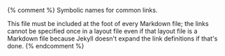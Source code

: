 {% comment %}
Symbolic names for common links.

This file must be included at the foot of every Markdown file; the
links cannot be specified once in a layout file even if that layout
file is a Markdown file because Jekyll doesn't expand the link
definitions if that's done.
{% endcomment %}

[covenant]: https://www.contributor-covenant.org
[cra]: https://makingeducationfun.wordpress.com/2012/04/29/concrete-representational-abstract-cra/
[cs-principles-pd]: http://www.pd4cs.org/
[cs-teaching-tips]: http://csteachingtips.org/
[cs-unplugged]: https://csunplugged.org/en/

[deming-manufacturing]: https://en.wikipedia.org/wiki/W._Edwards_Deming
[design-patterns]: https://en.wikipedia.org/wiki/Software_design_pattern
[doxtdator-jobs]: http://www.longviewoneducation.org/field-guide-jobs-dont-exist-yet/
[dreyfus-model]: https://en.wikipedia.org/wiki/Dreyfus_model_of_skill_acquisition
[dunning-kruger]: https://en.wikipedia.org/wiki/Dunning%E2%80%93Kruger_effect
[dynarski-who-needs-help]: https://www.nytimes.com/2018/01/19/business/online-courses-are-harming-the-students-who-need-the-most-help.html

[etherpad]: http://etherpad.org

[faculty-adopt-teaching-methods]: https://www.insidehighered.com/news/2017/07/06/anthropologist-studies-why-professors-dont-adopt-innovative-teaching-methods
[famous-five]: https://en.wikipedia.org/wiki/The_Famous_Five_Canada
[four-stages]: https://en.wikipedia.org/wiki/Four_stages_of_competence
[franklin-effect]: https://en.wikipedia.org/wiki/Ben_Franklin_effect
[frontier-college]: https://www.frontiercollege.ca/

[github]: http://github.com
[good-teacher-effects]: http://educationnext.org/in-schools-teacher-quality-matters-most-coleman/
[google-docs]: http://docs.google.com
[google-hangouts]: http://hangouts.google.com
[guzdial-blog]: http://computinged.wordpress.com
[guzdial-myths]: https://cacm.acm.org/blogs/blog-cacm/189498-top-10-myths-about-teaching-computer-science/fulltext
[guzdial-reasons-to-learn]: https://computinged.wordpress.com/2017/10/18/why-should-we-teach-programming-hint-its-not-to-learn-problem-solving/

[icer]: https://icer.hosting.acm.org
[inessential-weirdness-open-source]: https://www.harihareswara.net/sumana/2016/05/21/0
[inessential-weirdness]: http://www.classmatters.org/2006_07/its-not-them.php
[irc]: https://en.wikipedia.org/wiki/Internet_Relay_Chat
[iticse]: http://iticse.acm.org/

[jupyter]: http://jupyter.org/

[ko-papert]: https://medium.com/bits-and-behavior/mindstorms-what-did-papert-argue-and-what-does-it-mean-for-learning-and-education-c8324b58aca4

[learning-modalities]: https://en.wikipedia.org/wiki/Learning_styles#Learning_modalities
[learning-pyramid]: https://www.worklearning.com/2015/01/05/mythical-retention-data-the-corrupted-cone/
[learning-scientists-downloads]: http://www.learningscientists.org/downloadable-materials
[learning-scientists-experiment]: http://www.learningscientists.org/blog/2017/7/28-1
[learning-scientists]: http://www.learningscientists.org/
[learning-theories]: http://www.learning-theories.com/
[loupe]: http://latentflip.com/loupe/

[mayer-reasons]: http://blog.mrmeyer.com/2016/why-secondary-teachers-dont-want-a-github-for-lesson-plans/
[moodle]: http://moodle.org
[mousepose]: https://boinx.com/mousepose/overview/
[moz-guidelines]: https://moz.com/learn/seo/on-page-factors

[noaa-disruptive]: https://coast.noaa.gov/ddb/story_html5.html
[nonprofit-ready]: https://www.nonprofitready.org/
[not-even-wrong]: https://en.wikipedia.org/wiki/Not_even_wrong

[open-source-guides]: https://opensource.guide/
[orwell-why]: http://www.resort.com/~prime8/Orwell/whywrite.html

[parcel]: https://parceljs.org/
[partanen-finland-schools]: https://www.theatlantic.com/national/archive/2011/12/what-americans-keep-ignoring-about-finlands-school-success/250564/
[pep-8]: https://www.python.org/dev/peps/pep-0008/
[personalized-learning-improvements]: https://www.rand.org/pubs/research_briefs/RB9994.html
[phone-numbers]: https://www.quora.com/Why-did-Bell-Labs-create-phone-numbers-of-7-digits-10-digits-Is-there-a-reason-that-dashes-and-brackets-are-used
[primm]: http://blogs.kcl.ac.uk/cser/2017/09/01/primm-a-structured-approach-to-teaching-programming/
[producing-oss]: http://producingoss.com/

[quora]: http://www.quora.com

[sakai]: https://www.sakaiproject.org/
[self-determination-theory]: https://en.wikipedia.org/wiki/Self-determination_theory
[sigcse]: http://sigcse.org/
[slack]: http://slack.com
[stack-overflow]: https://stackoverflow.com/
[stencila]: http://stenci.la/
[stride]: https://www.greenfoot.org/frames/
[swc-shell-novice]: http://swcarpentry.github.io/shell-novice/
[swc]: http://software-carpentry.org

[t3]: http://teachtogether.tech
[tdd]: https://en.wikipedia.org/wiki/Test-driven_development
[ten-thousand-hours]: http://www.goodlifeproject.com/podcast/anders-ericsson/
[tierney-twitter]: https://twitter.com/figuralities/status/987330064571387906
[troy-meetings]: https://chelseatroy.com/2018/03/29/why-do-remote-meetings-suck-so-much/

[unglue-versions]: https://unglue.it/work/313918/

[variable-roles]: http://saja.kapsi.fi/var_roles/
[vega-lite]: http://vega.github.io/
[video-bad-teaching]: https://www.youtube.com/watch?v=-ApVt04rB4U
[video-live-coding-bad]: https://youtu.be/bXxBeNkKmJE
[video-live-coding-good]: https://youtu.be/SkPmwe_WjeY
[video-pair-programming]: https://www.youtube.com/watch?v=vgkahOzFH2Q
[video-peer-instruction]: https://www.youtube.com/watch?v=2LbuoxAy56o
[video-screencast-bad]: https://youtu.be/xcnoHaxXvdQ

[watters-timeline]: http://teachingmachin.es/timeline.html
[webpack]: https://webpack.js.org/
[wickes-analysis]: https://twitter.com/elliewix/status/981285432922202113
[wilson-reasons]: http://third-bit.com/2016/04/29/why-teachers-dont-collaborate.html
[wordpress]: https://wordpress.org/

[xkcd-org-chart]: https://xkcd.com/773/

[zulip]: https://zulipchat.com/
